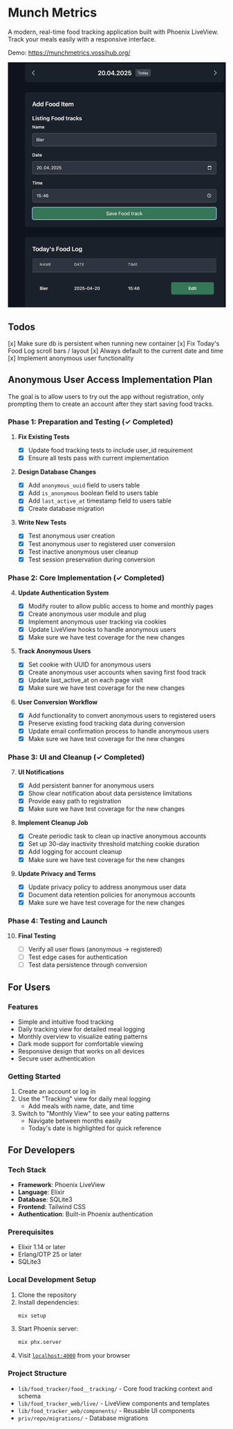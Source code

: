 # Munch Metrics

A modern, real-time food tracking application built with Phoenix LiveView. Track your meals easily with a responsive interface.

Demo: https://munchmetrics.vossihub.org/

<img src="screenshots/demo.png" alt="Munch Metrics Screenshot" width="600"/>

## Todos

[x] Make sure db is persistent when running new container
[x] Fix Today's Food Log scroll bars / layout
[x] Always default to the current date and time
[x] Implement anonymous user functionality

## Anonymous User Access Implementation Plan

The goal is to allow users to try out the app without registration, only prompting them to create an account after they start saving food tracks.

### Phase 1: Preparation and Testing (✓ Completed)

1. **Fix Existing Tests**

   - [x] Update food tracking tests to include user_id requirement
   - [x] Ensure all tests pass with current implementation

2. **Design Database Changes**

   - [x] Add `anonymous_uuid` field to users table
   - [x] Add `is_anonymous` boolean field to users table
   - [x] Add `last_active_at` timestamp field to users table
   - [x] Create database migration

3. **Write New Tests**
   - [x] Test anonymous user creation
   - [x] Test anonymous user to registered user conversion
   - [x] Test inactive anonymous user cleanup
   - [x] Test session preservation during conversion

### Phase 2: Core Implementation (✓ Completed)

4. **Update Authentication System**

   - [x] Modify router to allow public access to home and monthly pages
   - [x] Create anonymous user module and plug
   - [x] Implement anonymous user tracking via cookies
   - [x] Update LiveView hooks to handle anonymous users
   - [x] Make sure we have test coverage for the new changes

5. **Track Anonymous Users**

   - [x] Set cookie with UUID for anonymous users
   - [x] Create anonymous user accounts when saving first food track
   - [x] Update last_active_at on each page visit
   - [x] Make sure we have test coverage for the new changes

6. **User Conversion Workflow**
   - [x] Add functionality to convert anonymous users to registered users
   - [x] Preserve existing food tracking data during conversion
   - [x] Update email confirmation process to handle anonymous users
   - [x] Make sure we have test coverage for the new changes

### Phase 3: UI and Cleanup (✓ Completed)

7. **UI Notifications**

   - [x] Add persistent banner for anonymous users
   - [x] Show clear notification about data persistence limitations
   - [x] Provide easy path to registration
   - [x] Make sure we have test coverage for the new changes

8. **Implement Cleanup Job**

   - [x] Create periodic task to clean up inactive anonymous accounts
   - [x] Set up 30-day inactivity threshold matching cookie duration
   - [x] Add logging for account cleanup
   - [x] Make sure we have test coverage for the new changes

9. **Update Privacy and Terms**
   - [x] Update privacy policy to address anonymous user data
   - [x] Document data retention policies for anonymous accounts
   - [x] Make sure we have test coverage for the new changes

### Phase 4: Testing and Launch

10. **Final Testing**

    - [ ] Verify all user flows (anonymous → registered)
    - [ ] Test edge cases for authentication
    - [ ] Test data persistence through conversion

## For Users

### Features

- Simple and intuitive food tracking
- Daily tracking view for detailed meal logging
- Monthly overview to visualize eating patterns
- Dark mode support for comfortable viewing
- Responsive design that works on all devices
- Secure user authentication

### Getting Started

1. Create an account or log in
2. Use the "Tracking" view for daily meal logging
   - Add meals with name, date, and time
3. Switch to "Monthly View" to see your eating patterns
   - Navigate between months easily
   - Today's date is highlighted for quick reference

## For Developers

### Tech Stack

- **Framework**: Phoenix LiveView
- **Language**: Elixir
- **Database**: SQLite3
- **Frontend**: Tailwind CSS
- **Authentication**: Built-in Phoenix authentication

### Prerequisites

- Elixir 1.14 or later
- Erlang/OTP 25 or later
- SQLite3

### Local Development Setup

1. Clone the repository
2. Install dependencies:
   ```bash
   mix setup
   ```
3. Start Phoenix server:
   ```bash
   mix phx.server
   ```
4. Visit [`localhost:4000`](http://localhost:4000) from your browser

### Project Structure

- `lib/food_tracker/food__tracking/` - Core food tracking context and schema
- `lib/food_tracker_web/live/` - LiveView components and templates
- `lib/food_tracker_web/components/` - Reusable UI components
- `priv/repo/migrations/` - Database migrations
